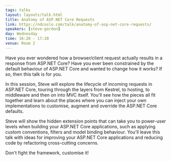 ```yaml
---
tags: talks
layout: layouts/talk.html
title: Anatomy of ASP.NET Core Requests
link: https://ndcoslo.com/talk/anatomy-of-asp-net-core-requests/
speakers: [steve-gordon]
day: Wednesday
time: 16:20 - 17:20
venue: Room 2
---
```

Have you ever wondered how a browser/client request actually results in a response from ASP.NET Core? Have you ever been constrained by the default behaviour of ASP.NET Core and wanted to change how it works? If so, then this talk is for you.

In this session, Steve will explore the lifecycle of incoming requests in ASP.NET Core, touring through the layers from Kestrel, to hosting, to middleware and then on into MVC itself. You'll see how the pieces all fit together and learn about the places where you can inject your own implementations to customise, augment and override the ASP.NET Core defaults.

Steve will show the hidden extension points that can take you to power-user levels when building your ASP.NET Core applications, such as applying custom conventions, filters and model binding behaviour. You'll leave this talk with ideas for improving your ASP.NET Core applications and reducing code by refactoring cross-cutting concerns.

Don't fight the framework, customise it!